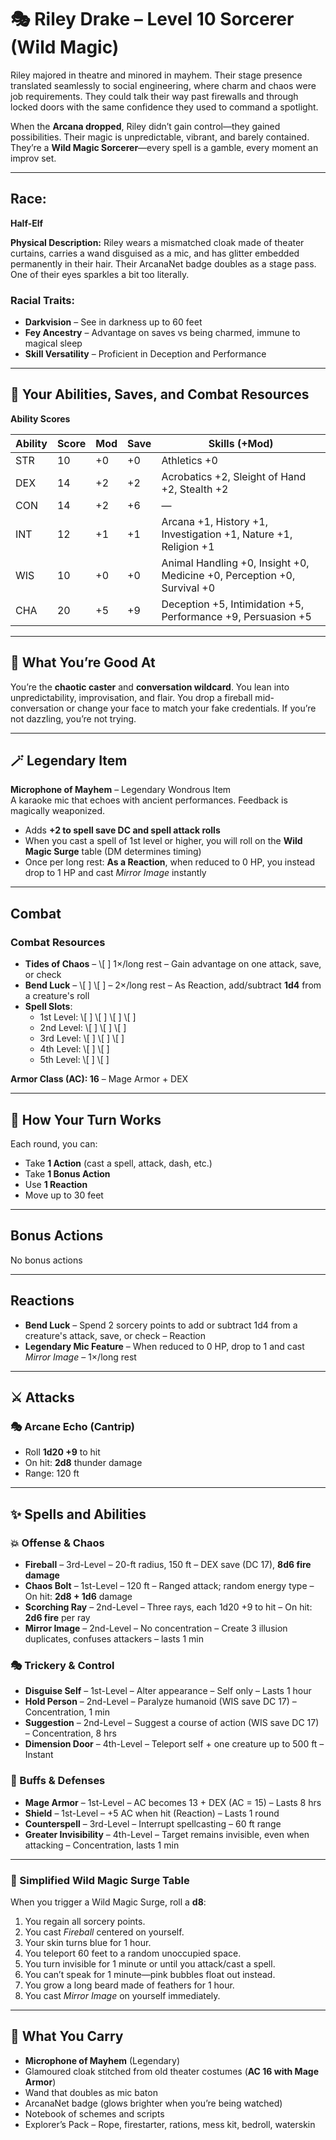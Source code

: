# 🎭 Riley Drake – Level 10 Sorcerer (Wild Magic)

Riley majored in theatre and minored in mayhem. Their stage presence translated seamlessly to social engineering, where charm and chaos were job requirements. They could talk their way past firewalls and through locked doors with the same confidence they used to command a spotlight.

When the **Arcana dropped**, Riley didn’t gain control—they gained possibilities. Their magic is unpredictable, vibrant, and barely contained. They’re a **Wild Magic Sorcerer**—every spell is a gamble, every moment an improv set.

---

## Race:
**Half-Elf**

**Physical Description:**
Riley wears a mismatched cloak made of theater curtains, carries a wand disguised as a mic, and has glitter embedded permanently in their hair. Their ArcanaNet badge doubles as a stage pass. One of their eyes sparkles a bit too literally.

### Racial Traits:
* **Darkvision** – See in darkness up to 60 feet
* **Fey Ancestry** – Advantage on saves vs being charmed, immune to magical sleep
* **Skill Versatility** – Proficient in Deception and Performance
---

## 🧠 Your Abilities, Saves, and Combat Resources

**Ability Scores**

| Ability | Score | Mod | Save | Skills (+Mod)                                         |
|--------|-------|-----|------|---------------------------------------------------------|
| STR    | 10    | +0  | +0   | Athletics +0                                           |
| DEX    | 14    | +2  | +2   | Acrobatics +2, Sleight of Hand +2, Stealth +2          |
| CON    | 14    | +2  | +6   | —                                                      |
| INT    | 12    | +1  | +1   | Arcana +1, History +1, Investigation +1, Nature +1, Religion +1 |
| WIS    | 10    | +0  | +0   | Animal Handling +0, Insight +0, Medicine +0, Perception +0, Survival +0 |
| CHA    | 20    | +5  | +9   | Deception +5, Intimidation +5, Performance +9, Persuasion +5 |

---

## 🎯 What You’re Good At

You’re the **chaotic caster** and **conversation wildcard**. You lean into unpredictability, improvisation, and flair. You drop a fireball mid-conversation or change your face to match your fake credentials. If you’re not dazzling, you’re not trying.

---

## 🪄 Legendary Item

**Microphone of Mayhem** – Legendary Wondrous Item  
A karaoke mic that echoes with ancient performances. Feedback is magically weaponized.

* Adds **+2 to spell save DC and spell attack rolls**
* When you cast a spell of 1st level or higher, you will roll on the **Wild Magic Surge** table (DM determines timing)
* Once per long rest: **As a Reaction**, when reduced to 0 HP, you instead drop to 1 HP and cast *Mirror Image* instantly

---

## Combat

### Combat Resources

* **Tides of Chaos** – \\[ ] 1×/long rest – Gain advantage on one attack, save, or check
* **Bend Luck** – \\[ ] \\[ ] – 2×/long rest – As Reaction, add/subtract **1d4** from a creature's roll
* **Spell Slots**:
  * 1st Level: \\[ ] \\[ ] \\[ ] \\[ ]
  * 2nd Level: \\[ ] \\[ ] \\[ ]
  * 3rd Level: \\[ ] \\[ ] \\[ ]
  * 4th Level: \\[ ] \\[ ]
  * 5th Level: \\[ ] \\[ ]

**Armor Class (AC): 16** – Mage Armor + DEX

---

## 🧐 How Your Turn Works

Each round, you can:

* Take **1 Action** (cast a spell, attack, dash, etc.)
* Take **1 Bonus Action** 
* Use **1 Reaction** 
* Move up to 30 feet

---

## Bonus Actions

No bonus actions

---

## Reactions

* **Bend Luck** – Spend 2 sorcery points to add or subtract 1d4 from a creature's attack, save, or check – Reaction
* **Legendary Mic Feature** – When reduced to 0 HP, drop to 1 and cast *Mirror Image* – 1×/long rest

---

## ⚔️ Attacks

### 🎭 Arcane Echo (Cantrip)
* Roll **1d20 +9** to hit
* On hit: **2d8** thunder damage
* Range: 120 ft

---

## ✨ Spells and Abilities

### 💥 Offense & Chaos

* **Fireball** – 3rd-Level – 20-ft radius, 150 ft – DEX save (DC 17), **8d6 fire damage**
* **Chaos Bolt** – 1st-Level – 120 ft – Ranged attack; random energy type – On hit: **2d8 + 1d6** damage
* **Scorching Ray** – 2nd-Level – Three rays, each 1d20 +9 to hit – On hit: **2d6 fire** per ray
* **Mirror Image** – 2nd-Level – No concentration – Create 3 illusion duplicates, confuses attackers – lasts 1 min

### 🎭 Trickery & Control

* **Disguise Self** – 1st-Level – Alter appearance – Self only – Lasts 1 hour
* **Hold Person** – 2nd-Level – Paralyze humanoid (WIS save DC 17) – Concentration, 1 min
* **Suggestion** – 2nd-Level – Suggest a course of action (WIS save DC 17) – Concentration, 8 hrs
* **Dimension Door** – 4th-Level – Teleport self + one creature up to 500 ft – Instant

### 💫 Buffs & Defenses

* **Mage Armor** – 1st-Level – AC becomes 13 + DEX (AC = 15) – Lasts 8 hrs
* **Shield** – 1st-Level – +5 AC when hit (Reaction) – Lasts 1 round
* **Counterspell** – 3rd-Level – Interrupt spellcasting – 60 ft range
* **Greater Invisibility** – 4th-Level – Target remains invisible, even when attacking – Concentration, lasts 1 min

---

### 🎲 Simplified Wild Magic Surge Table

When you trigger a Wild Magic Surge, roll a **d8**:

1. You regain all sorcery points.
2. You cast *Fireball* centered on yourself.
3. Your skin turns blue for 1 hour.
4. You teleport 60 feet to a random unoccupied space.
5. You turn invisible for 1 minute or until you attack/cast a spell.
6. You can’t speak for 1 minute—pink bubbles float out instead.
7. You grow a long beard made of feathers for 1 hour.
8. You cast *Mirror Image* on yourself immediately.

---

## 🎒 What You Carry

* **Microphone of Mayhem** (Legendary)
* Glamoured cloak stitched from old theater costumes (**AC 16 with Mage Armor**)
* Wand that doubles as mic baton
* ArcanaNet badge (glows brighter when you’re being watched)
* Notebook of schemes and scripts
* Explorer’s Pack – Rope, firestarter, rations, mess kit, bedroll, waterskin
